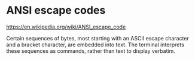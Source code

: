# ANSI escape codes

https://en.wikipedia.org/wiki/ANSI_escape_code

Certain sequences of bytes, most starting with an ASCII escape character and a bracket character, are embedded into text. The terminal interprets these sequences as commands, rather than text to display verbatim.
